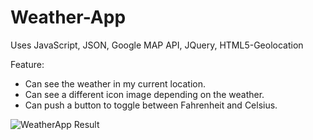 # Weather-App
Uses JavaScript, JSON, Google MAP API, JQuery, HTML5-Geolocation

Feature:
* Can see the weather in my current location.
* Can see a different icon image depending on the weather.
* Can push a button to toggle between Fahrenheit and Celsius.

![WeatherApp Result](Weather-App/image/weather-app.PNG) 
